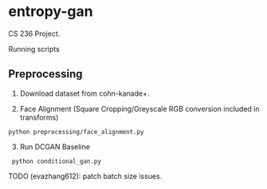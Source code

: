 # entropy-gan

CS 236 Project.

Running scripts 

## Preprocessing 

1. Download dataset from cohn-kanade+. 

2. Face Alignment (Square Cropping/Greyscale RGB conversion included in transforms) 

```python preprocessing/face_alignment.py ```

3. Run DCGAN Baseline 

``` python conditional_gan.py``` 

TODO (evazhang612): patch batch size issues. 

